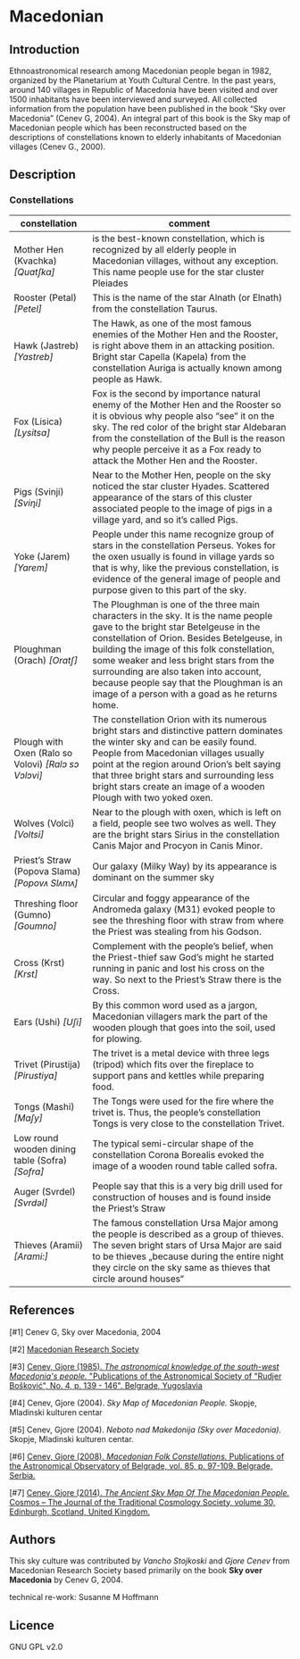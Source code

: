 # Macedonian

## Introduction

Ethnoastronomical research among Macedonian people began in 1982, organized by the Planetarium at Youth Cultural Centre. In the past years, around 140 villages in Republic of Macedonia have been visited and over 1500 inhabitants have been interviewed and surveyed. All collected information from the population have been published in the book “Sky over Macedonia” (Cenev G, 2004). An integral part of this book is the Sky map of Macedonian people which has been reconstructed based on the descriptions of constellations known to elderly inhabitants of Macedonian villages (Cenev G., 2000).

## Description


### Constellations
 
 |constellation | comment |
 |-------|--------------|
 | Mother Hen (Kvachka) _[Quatʃka]_ | is the best-known constellation, which is recognized by all elderly people in Macedonian villages, without any exception. This name people use for the star cluster Pleiades | 
 | Rooster (Petal) _[Petel]_ | This is the name of the star Alnath (or Elnath) from the constellation Taurus. | 
 | Hawk (Јastreb) _[Yastreb]_ | The Hawk, as one of the most famous enemies of the Mother Hen and the Rooster, is right above them in an attacking position.  Bright star Capella (Kapela) from the constellation Auriga is actually known among people as Hawk. | 
 | Fox (Lisica) _[Lysitsa]_ |  Fox is the second by importance natural enemy of the Mother Hen and the Rooster so it is obvious why people also “see” it on the sky.  The red color of the bright star Aldebaran from the constellation of the Bull is the reason why people perceive it as a Fox ready to attack the Mother Hen and the Rooster. | 
 | Pigs (Svinji) _[Sviƞi]_ | Near to the Mother Hen, people on the sky noticed the star cluster Hyades. Scattered appearance of the stars of this cluster associated people to the image of pigs in a village yard, and so it’s called Pigs. | 
 | Yoke (Jarem) _[Yarem]_ | People under this name recognize group of stars in the constellation Perseus. Yokes for the oxen usually is found in village yards so that is why, like the previous constellation, is evidence of the general image of people and purpose given to this part of the sky. | 
 | Ploughman (Orach) _[Oratʃ]_ | The Ploughman is one of the three main characters in the sky. It is the name people gave to the bright star Betelgeuse in the constellation of Orion. Besides Betelgeuse, in building the image of this folk constellation,  some weaker and less bright stars from the surrounding are also taken into account, because people say that the Ploughman is an image of a person with a goad as he returns home. | 
 | Plough with Oxen (Ralo so Volovi) _[Ralɔ sɔ Vɔlɔvi]_ | The constellation Orion with its numerous bright stars and distinctive pattern dominates the winter sky and can be easily found. People from Macedonian villages usually point at the region around Orion’s belt saying that three bright stars and surrounding less bright stars create an image of a wooden Plough with two yoked oxen. | 
 | Wolves (Volci) _[Voltsi]_ |  Near to the plough with oxen, which is left on a field, people see two wolves as well. They are the bright stars Sirius in the constellation Canis Major and Procyon in Canis Minor. | 
 | Priest’s Straw (Popova Slama) _[Popovᴧ Slᴧmᴧ]_ |  Our galaxy (Milky Way) by its appearance is dominant on the summer sky  | 
 | Threshing floor (Gumno) _[Goumno]_ |  Circular and foggy appearance of the Andromeda galaxy (М31) evoked people to see the threshing floor with straw from where the Priest was stealing from his Godson. | 
 | Cross (Krst) _[Krst]_ | Complement with the people’s belief, when the Priest-thief saw God’s might he started running in panic and lost his cross on the way. So next to the Priest’s Straw there is the Cross. | 
 | Ears (Ushi) _[Uʃi]_ | By this common word used as a jargon, Macedonian villagers mark the part of the wooden plough that goes into the soil, used for plowing.  | 
 | Trivet (Pirustija) _[Pirustiya]_ | The trivet is a metal device with three legs (tripod) which fits over the fireplace to support pans and kettles while preparing food. | 
 | Tongs (Mashi) _[Maʃy]_ | The Tongs were used for the fire where the trivet is. Thus, the people’s constellation Tongs is very close to the constellation Trivet. | 
 | Low round wooden dining table (Sofra) _[Sofra]_ | The typical semi-circular shape of the constellation Corona Borealis evoked the image of a wooden round table called sofra. | 
 | Auger (Svrdel) _[Svrdǝl]_ | People say that this is a very big drill used for construction of houses and is found inside the Priest’s Straw | 
 | Thieves (Aramii) _[Arami:]_ | The famous constellation Ursa Major among the people is described as a group of thieves. The seven bright stars of Ursa Major are said to be thieves „because during the entire night they circle on the sky same as thieves that circle around houses“ | 
 

## References

[#1] Cenev G, Sky over Macedonia, 2004

[#2] [Macedonian Research Society](http://mid.org.mk/ethnoastronomy/)

[#3] [Cenev, Gjore (1985). _The astronomical knowledge of the south-west Macedonia's people._ "Publications of the Astronomical Society of "Rudjer Bošković", No. 4, p. 139 - 146". Belgrade, Yugoslavia](http://adsabs.harvard.edu/abs/1985PASRB...4..139C)

[#4] Cenev, Gjore (2004). _Sky Map of Macedonian People._ Skopje, Mladinski kulturen centar

[#5] Cenev, Gjore (2004). _Neboto nad Makedonija (Sky over Macedonia)._ Skopje, Mladinski kulturen centar.

[#6] [Cenev, Gjore (2008). _Macedonian Folk Constellations._ Publications of the Astronomical Observatory of Belgrade, vol. 85, p. 97-109. Belgrade, Serbia.](http://adsabs.harvard.edu/abs/2008POBeo..85...97C)

[#7] [Cenev, Gjore (2014). _The Ancient Sky Map Of The Macedonian People._ Cosmos – The Journal of the Traditional Cosmology Society, volume 30, Edinburgh, Scotland, United Kingdom.](http://www.academia.edu/18707131/The_Ancient_Sky_Map_Of_The_Macedonian_People)

## Authors

This sky culture was contributed by _Vancho Stojkoski_ and _Gjore Cenev_ from Macedonian Research Society based primarily on the book __Sky over Macedonia__ by Cenev G, 2004.

technical re-work: Susanne M Hoffmann

## Licence

GNU GPL v2.0
